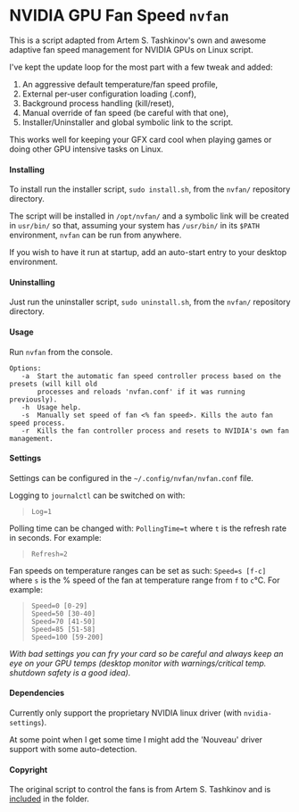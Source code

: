 # NVIDIA GPU Fan Speed `nvfan`

This is a script adapted from Artem S. Tashkinov's own and awesome adaptive fan speed management 
for NVIDIA GPUs on Linux script.

I've kept the update loop for the most part with a few tweak and added:
1) An aggressive default temperature/fan speed profile, 
2) External per-user configuration loading (.conf),
3) Background process handling (kill/reset),
4) Manual override of fan speed (be careful with that one),
5) Installer/Uninstaller and global symbolic link to the script.

This works well for keeping your GFX card cool when playing games or doing other GPU intensive 
tasks on Linux.

#### Installing

To install run the installer script, `sudo install.sh`, from the `nvfan/` repository directory.

The script will be installed in `/opt/nvfan/` and a symbolic link will be created in `usr/bin/` 
so that, assuming your system has `/usr/bin/` in its `$PATH` environment, `nvfan` can be run from
anywhere. 

If you wish to have it run at startup, add an auto-start entry to your desktop environment.

#### Uninstalling

Just run the uninstaller script, `sudo uninstall.sh`, from the `nvfan/` repository directory.

#### Usage

Run `nvfan` from the console.

    Options:
       -a  Start the automatic fan speed controller process based on the presets (will kill old 
           processes and reloads 'nvfan.conf' if it was running previously).
       -h  Usage help.
       -s  Manually set speed of fan <% fan speed>. Kills the auto fan speed process.
       -r  Kills the fan controller process and resets to NVIDIA's own fan management.

#### Settings

Settings can be configured in the `~/.config/nvfan/nvfan.conf` file.

Logging to `journalctl` can be switched on with:
> `Log=1`

Polling time can be changed with: `PollingTime=t` where `t` is the refresh rate in seconds. 
For example: 
> `Refresh=2`

Fan speeds on temperature ranges can be set as such: `Speed=s [f-c]` where `s` is the % speed of the 
fan at temperature range from `f` to `c`°C. For example:
> ```
> Speed=0 [0-29]  
> Speed=50 [30-40]  
> Speed=70 [41-50]  
> Speed=85 [51-58]  
> Speed=100 [59-200]
> ```

_With bad settings you can fry your card so be careful and always keep an eye
on your GPU temps (desktop monitor with warnings/critical temp. shutdown safety 
is a good idea)._

#### Dependencies

Currently only support the proprietary NVIDIA linux driver (with `nvidia-settings`).
 
At some point when I get some time I might add the 'Nouveau' driver support with some auto-detection. 

#### Copyright

The original script to control the fans is from Artem S. Tashkinov and is 
[included](gpu-fan-control.sh) in the folder.